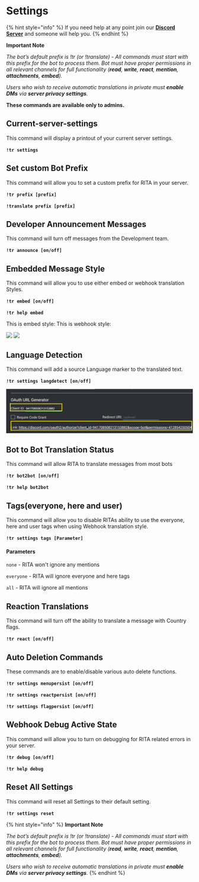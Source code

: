# Settings

{% hint style="info" %}
If you need help at any point join our [**Discord Server**](https://discord.gg/mgNR64R) and someone will help you.
{% endhint %}

**Important Note**

_The bot’s default prefix is !tr (or !translate) - All commands must start with this prefix for the bot to process them. Bot must have proper permissions in all relevant channels for full functionality (**read**, **write**, **react**, **mention**, **attachments**, **embed**)._

_Users who wish to receive automatic translations in private must **enable DMs** via **server privacy settings**._

**These commands are available only to admins.**

## Current-server-settings

This command will display a printout of your current server settings.

**`!tr settings`**

## Set custom Bot Prefix

This command will allow you to set a custom prefix for RITA in your server.

**`!tr prefix [prefix]`**

**`!translate prefix [prefix]`**

## Developer Announcement Messages

This command will turn off messages from the Development team.

**`!tr announce [on/off]`**

## Embedded Message Style

This command will allow you to use either embed or webhook translation Styles.

**`!tr embed [on/off]`**

**`!tr help embed`**

This is embed style: This is webhook style:

![](<../.gitbook/assets/image (3) (1).png>) ![](<../.gitbook/assets/image (1) (1).png>)

## Language Detection

This command will add a source Language marker to the translated text.

**`!tr settings langdetect [on/off]`**

![](<../.gitbook/assets/image (2) (1).png>)

## Bot to Bot Translation Status

This command will allow RITA to translate messages from most bots

**`!tr bot2bot [on/off]`**

**`!tr help bot2bot`**

## Tags(everyone, here and user)

This command will allow you to disable RITAs ability to use the everyone, here and user tags when using Webhook translation style.

**`!tr settings tags [Parameter]`**

#### Parameters

`none` - RITA won't ignore any mentions

`everyone` - RITA will ignore everyone and here tags

`all` - RITA will ignore all mentions

## Reaction Translations

This command will turn off the ability to translate a message with Country flags.

**`!tr react [on/off]`**

## Auto Deletion Commands

These commands are to enable/disable various auto delete functions.

**`!tr settings menupersist [on/off]`**

**`!tr settings reactpersist [on/off]`**

**`!tr settings flagpersist [on/off]`**

## Webhook Debug Active State

This command will allow you to turn on debugging for RITA related errors in your server.

**`!tr debug [on/off]`**

**`!tr help debug`**

## Reset All Settings

This command will reset all Settings to their default setting.

**`!tr settings reset`**

{% hint style="info" %}
**Important Note**

_The bot’s default prefix is !tr (or !translate) - All commands must start with this prefix for the bot to process them. Bot must have proper permissions in all relevant channels for full functionality (**read**, **write**, **react**, **mention**, **attachments**, **embed**)._

_Users who wish to receive automatic translations in private must **enable DMs** via **server privacy settings**._
{% endhint %}

